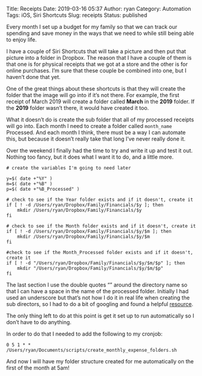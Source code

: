 Title: Receipts
Date: 2019-03-16 05:37
Author: ryan
Category: Automation
Tags: iOS, Siri Shortcuts
Slug: receipts
Status: published

Every month I set up a budget for my family so that we can track our spending and save money in the ways that we need to while still being able to enjoy life.

I have a couple of Siri Shortcuts that will take a picture and then put that picture into a folder in Dropbox. The reason that I have a couple of them is that one is for physical receipts that we got at a store and the other is for online purchases. I’m sure that these couple be combined into one, but I haven’t done that yet.

One of the great things about these shortcuts is that they will create the folder that the image will go into if it’s not there. For example, the first receipt of March 2019 will create a folder called **March** in the **2019** folder. If the **2019** folder wasn’t there, it would have created it too.

What it doesn’t do is create the sub folder that all of my processed receipts will go into. Each month I need to create a folder called `month_name` Processed. And each month I think, there must be a way I can automate this, but because it doesn’t really take that long I’ve never really done it.

Over the weekend I finally had the time to try and write it up and test it out. Nothing too fancy, but it does what I want it to do, and a little more.

    # create the variables I'm going to need later

    y=$( date +"%Y" )
    m=$( date +"%B" )
    p=$( date +"%B_Processed" )

    # check to see if the Year folder exists and if it doesn't, create it
    if [ ! -d /Users/ryan/Dropbox/Family/Financials/$y ]; then
        mkdir /Users/ryan/Dropbox/Family/Financials/$y
    fi

    # check to see if the Month folder exists and if it doesn't, create it
    if [ ! -d /Users/ryan/Dropbox/Family/Financials/$y/$m ]; then
        mkdir /Users/ryan/Dropbox/Family/Financials/$y/$m
    fi

    #check to see if the Month_Processed folder exists and if it doesn't, create it
    if [ ! -d "/Users/ryan/Dropbox/Family/Financials/$y/$m/$p" ]; then
        mkdir "/Users/ryan/Dropbox/Family/Financials/$y/$m/$p"
    fi

The last section I use the double quotes “” around the directory name so that I can have a space in the name of the processed folder. Initially I had used an underscore but that’s not how I do it in real life when creating the sub directors, so I had to do a bit of googling and found a helpful [resource](https://ubuntuforums.org/showthread.php?t=1962625).

The only thing left to do at this point is get it set up to run automatically so I don’t have to do anything.

In order to do that I needed to add the following to my cronjob:

    0 5 1 * * /Users/ryan/Documents/scripts/create_monthly_expense_folders.sh

And now I will have my folder structure created for me automatically on the first of the month at 5am!
